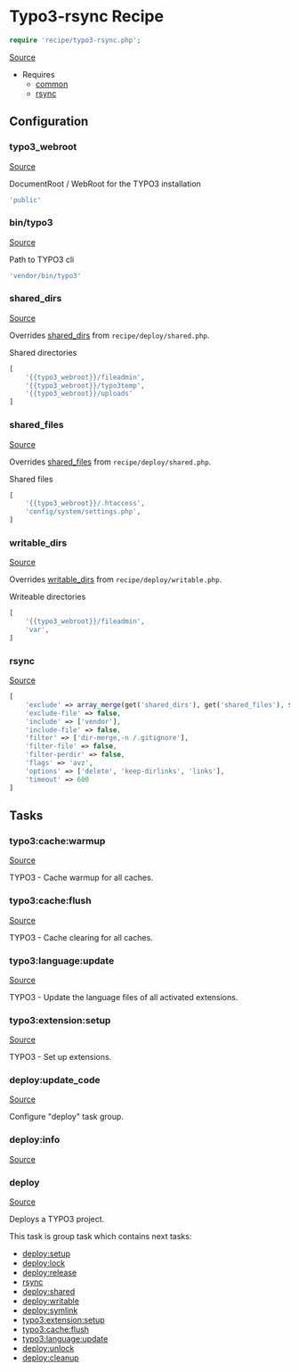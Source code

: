 <!-- DO NOT EDIT THIS FILE! -->
<!-- Instead edit recipe/typo3-rsync.php -->
<!-- Then run bin/docgen -->

# Typo3-rsync Recipe

```php
require 'recipe/typo3-rsync.php';
```

[Source](/recipe/typo3-rsync.php)

* Requires
  * [common](/docs/recipe/common.md)
  * [rsync](/docs/recipe/../contrib/rsync.md)

## Configuration
### typo3_webroot
[Source](https://github.com/deployphp/deployer/blob/master/recipe/typo3-rsync.php#L12)

DocumentRoot / WebRoot for the TYPO3 installation

```php title="Default value"
'public'
```


### bin/typo3
[Source](https://github.com/deployphp/deployer/blob/master/recipe/typo3-rsync.php#L17)

Path to TYPO3 cli

```php title="Default value"
'vendor/bin/typo3'
```


### shared_dirs
[Source](https://github.com/deployphp/deployer/blob/master/recipe/typo3-rsync.php#L22)

Overrides [shared_dirs](/docs/recipe/deploy/shared.md#shared_dirs) from `recipe/deploy/shared.php`.

Shared directories

```php title="Default value"
[
    '{{typo3_webroot}}/fileadmin',
    '{{typo3_webroot}}/typo3temp',
    '{{typo3_webroot}}/uploads'
]
```


### shared_files
[Source](https://github.com/deployphp/deployer/blob/master/recipe/typo3-rsync.php#L31)

Overrides [shared_files](/docs/recipe/deploy/shared.md#shared_files) from `recipe/deploy/shared.php`.

Shared files

```php title="Default value"
[
    '{{typo3_webroot}}/.htaccess',
    'config/system/settings.php',
]
```


### writable_dirs
[Source](https://github.com/deployphp/deployer/blob/master/recipe/typo3-rsync.php#L39)

Overrides [writable_dirs](/docs/recipe/deploy/writable.md#writable_dirs) from `recipe/deploy/writable.php`.

Writeable directories

```php title="Default value"
[
    '{{typo3_webroot}}/fileadmin',
    'var',
]
```


### rsync
[Source](https://github.com/deployphp/deployer/blob/master/recipe/typo3-rsync.php#L65)



```php title="Default value"
[
    'exclude' => array_merge(get('shared_dirs'), get('shared_files'), $exclude),
    'exclude-file' => false,
    'include' => ['vendor'],
    'include-file' => false,
    'filter' => ['dir-merge,-n /.gitignore'],
    'filter-file' => false,
    'filter-perdir' => false,
    'flags' => 'avz',
    'options' => ['delete', 'keep-dirlinks', 'links'],
    'timeout' => 600
]
```



## Tasks

### typo3:cache:warmup
[Source](https://github.com/deployphp/deployer/blob/master/recipe/typo3-rsync.php#L79)

TYPO3 - Cache warmup for all caches.




### typo3:cache:flush
[Source](https://github.com/deployphp/deployer/blob/master/recipe/typo3-rsync.php#L85)

TYPO3 - Cache clearing for all caches.




### typo3:language:update
[Source](https://github.com/deployphp/deployer/blob/master/recipe/typo3-rsync.php#L91)

TYPO3 - Update the language files of all activated extensions.




### typo3:extension:setup
[Source](https://github.com/deployphp/deployer/blob/master/recipe/typo3-rsync.php#L97)

TYPO3 - Set up extensions.




### deploy:update_code
[Source](https://github.com/deployphp/deployer/blob/master/recipe/typo3-rsync.php#L105)



Configure "deploy" task group.


### deploy:info
[Source](https://github.com/deployphp/deployer/blob/master/recipe/typo3-rsync.php#L106)






### deploy
[Source](https://github.com/deployphp/deployer/blob/master/recipe/typo3-rsync.php#L109)

Deploys a TYPO3 project.




This task is group task which contains next tasks:
* [deploy:setup](/docs/recipe/deploy/setup.md#deploysetup)
* [deploy:lock](/docs/recipe/deploy/lock.md#deploylock)
* [deploy:release](/docs/recipe/deploy/release.md#deployrelease)
* [rsync](/docs/contrib/rsync.md#rsync)
* [deploy:shared](/docs/recipe/deploy/shared.md#deployshared)
* [deploy:writable](/docs/recipe/deploy/writable.md#deploywritable)
* [deploy:symlink](/docs/recipe/deploy/symlink.md#deploysymlink)
* [typo3:extension:setup](/docs/recipe/typo3-rsync.md#typo3extensionsetup)
* [typo3:cache:flush](/docs/recipe/typo3-rsync.md#typo3cacheflush)
* [typo3:language:update](/docs/recipe/typo3-rsync.md#typo3languageupdate)
* [deploy:unlock](/docs/recipe/deploy/lock.md#deployunlock)
* [deploy:cleanup](/docs/recipe/deploy/cleanup.md#deploycleanup)


